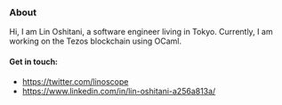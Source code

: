 ### About

Hi, I am Lin Oshitani, a software engineer living in Tokyo. Currently, I am working on the Tezos blockchain using OCaml.

#### Get in touch:

* https://twitter.com/linoscope
* https://www.linkedin.com/in/lin-oshitani-a256a813a/

<!--
**linoscope/linoscope** is a ✨ _special_ ✨ repository because its `README.md` (this file) appears on your GitHub profile.

Here are some ideas to get you started:

- 🔭 I’m currently working on ...
- 🌱 I’m currently learning ...
- 👯 I’m looking to collaborate on ...
- 🤔 I’m looking for help with ...
- 💬 Ask me about ...
- 📫 How to reach me: ...
- 😄 Pronouns: ...
- ⚡ Fun fact: ...
-->
